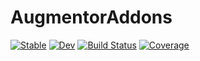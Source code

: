 # AugmentorAddons

[![Stable](https://img.shields.io/badge/docs-stable-blue.svg)](https://a-r-n-o-l-d.github.io/AugmentorAddons.jl/stable)
[![Dev](https://img.shields.io/badge/docs-dev-blue.svg)](https://a-r-n-o-l-d.github.io/AugmentorAddons.jl/dev)
[![Build Status](https://github.com/a-r-n-o-l-d/AugmentorAddons.jl/workflows/CI/badge.svg)](https://github.com/a-r-n-o-l-d/AugmentorAddons.jl/actions)
[![Coverage](https://codecov.io/gh/a-r-n-o-l-d/AugmentorAddons.jl/branch/main/graph/badge.svg)](https://codecov.io/gh/a-r-n-o-l-d/AugmentorAddons.jl)
